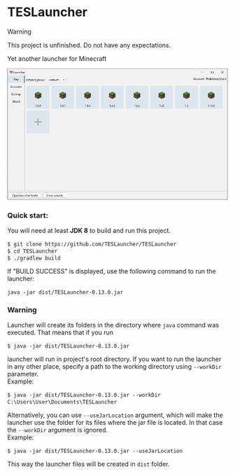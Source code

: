 # TESLauncher

> [!WARNING]  
> This project is unfinished. Do not have any expectations.

Yet another launcher for Minecraft 

![images/Screenshot.png](images/Screenshot.png)

### Quick start:
You will need at least <strong>JDK 8</strong> to build and run this project.
```shell
$ git clone https://github.com/TESLauncher/TESLauncher
$ cd TESLauncher
$ ./gradlew build
```
If "BUILD SUCCESS" is displayed, use the following command to run the launcher:
```shell
java -jar dist/TESLauncher-0.13.0.jar
```

### Warning
Launcher will create its folders in the directory where `java` command was executed. That means that if you run <br>
```shell
$ java -jar dist/TESLauncher-0.13.0.jar
```
launcher will run in project's root directory. If you want to run the launcher in any other place, specify a path to the working directory using `--workDir` parameter. <br>
Example:
```shell
$ java -jar dist/TESLauncher-0.13.0.jar --workDir C:\Users\User\Documents\TESLauncher
```
Alternatively, you can use `--useJarLocation` argument, which will make the launcher use the folder for its files where the jar file is located. In that case the `--workDir` argument is ignored. <br>
Example:
```shell
$ java -jar dist/TESLauncher-0.13.0.jar --useJarLocation
```
This way the launcher files will be created in `dist` folder.